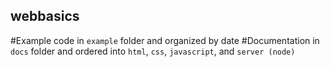 ## webbasics
#Example code
in `example` folder and organized by date
#Documentation
in `docs` folder and ordered into `html`, `css`, `javascript`, and `server (node)`
